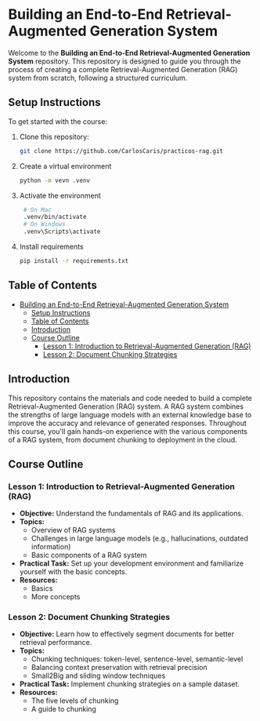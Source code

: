 # Building an End-to-End Retrieval-Augmented Generation System

Welcome to the **Building an End-to-End Retrieval-Augmented Generation System** repository. This repository is designed to guide you through the process of creating a complete Retrieval-Augmented Generation (RAG) system from scratch, following a structured curriculum.

## Setup Instructions

To get started with the course:

1. Clone this repository:
   ```bash
   git clone https://github.com/CarlosCaris/practicos-rag.git
2. Create a virtual environment
    ```bash
    python -m vevn .venv
3. Activate the environment
   ```bash
    # On Mac
    .venv/bin/activate
    # On Windows
    .venv\Scripts\activate
4. Install requirements
    ```bash
    pip install -r requirements.txt
## Table of Contents

- [Building an End-to-End Retrieval-Augmented Generation System](#building-an-end-to-end-retrieval-augmented-generation-system)
  - [Setup Instructions](#setup-instructions)
  - [Table of Contents](#table-of-contents)
  - [Introduction](#introduction)
  - [Course Outline](#course-outline)
    - [Lesson 1: Introduction to Retrieval-Augmented Generation (RAG)](#lesson-1-introduction-to-retrieval-augmented-generation-rag)
    - [Lesson 2: Document Chunking Strategies](#lesson-2-document-chunking-strategies)

## Introduction

This repository contains the materials and code needed to build a complete Retrieval-Augmented Generation (RAG) system. A RAG system combines the strengths of large language models with an external knowledge base to improve the accuracy and relevance of generated responses. Throughout this course, you'll gain hands-on experience with the various components of a RAG system, from document chunking to deployment in the cloud.

## Course Outline

### Lesson 1: Introduction to Retrieval-Augmented Generation (RAG)
- **Objective:** Understand the fundamentals of RAG and its applications.
- **Topics:**
  - Overview of RAG systems
  - Challenges in large language models (e.g., hallucinations, outdated information)
  - Basic components of a RAG system
- **Practical Task:** Set up your development environment and familiarize yourself with the basic concepts.
- **Resources:** 
  - Basics
  - More concepts

### Lesson 2: Document Chunking Strategies
- **Objective:** Learn how to effectively segment documents for better retrieval performance.
- **Topics:**
  - Chunking techniques: token-level, sentence-level, semantic-level
  - Balancing context preservation with retrieval precision
  - Small2Big and sliding window techniques
- **Practical Task:** Implement chunking strategies on a sample dataset.
- **Resources:**
  - The five levels of chunking
  - A guide to chunking
